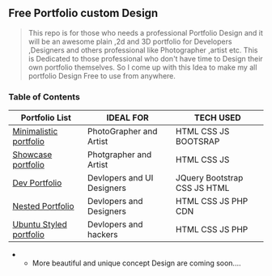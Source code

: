 ## Free Portfolio custom Design

> This repo is for those who needs a professional Portfolio Design and it will be an awesome plain ,2d and 3D portfolio for Developers ,Designers and others professional like Photographer ,artist etc. This is Dedicated to those  professional who don't have time to Design their own portfolio themselves. So I come up with this Idea to make my all portfolio Design Free to use from anywhere.


### Table of Contents


|  **Portfolio List**  |  **IDEAL FOR**  | **TECH USED** |
|---|---|---|
| [Minimalistic portfolio](https://github.com/ZiaCodes/vikash-web) | PhotoGrapher and Artist | HTML CSS JS BOOTSRAP |
| [Showcase portfolio](https://github.com/ZiaCodes/ZiAhmed) | Photgrapher and Artist | HTML CSS JS |
| [Dev Portfolio](https://github.com/ZiaCodes/My-portfolio) | Devlopers and UI Designers | JQuery Bootstrap CSS JS HTML |
| [Nested Portfolio](https://github.com/ZiaCodes/Portfolio-Web-Design) | Devlopers and Designers | HTML CSS JS PHP CDN |
| [Ubuntu Styled portfolio](https://github.com/ZiaCodes/PortfolioDesignbasedon_ubuntuOs_STyle) | Devlopers and hackers | HTML CSS JS PHP | 


* * More beautiful and unique concept Design are coming soon....
